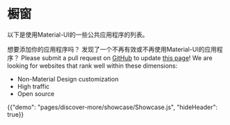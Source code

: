 # 橱窗

<p class="description">以下是使用Material-UI的一些公共应用程序的列表。</p>

想要添加你的应用程序吗？ 发现了一个不再有效或不再使用Material-UI的应用程序？ Please submit a pull request on [GitHub](https://github.com/mui-org/material-ui) to update [this page](https://github.com/mui-org/material-ui/blob/master/docs/src/pages/discover-more/showcase/appList.js)! We are looking for websites that rank well within these dimensions:

- Non-Material Design customization
- High traffic
- Open source

{{"demo": "pages/discover-more/showcase/Showcase.js", "hideHeader": true}}